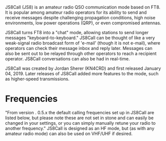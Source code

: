 JS8Call (JS8) is an amateur radio QSO communication mode based on FT8. It is popular among amateur radio operators for its ability to send and receive messages despite challenging propagation conditions, high noise environments, low power operations (QRP), or even compromised antennas.

JS8Call turns FT8 into a "chat" mode, allowing stations to send longer messages "keyboard-to-keyboard." JS8Call can be thought of like a very weak-signal radio broadcast form of 'e-mail' (though it is not e-mail), where operators can check their message inbox and reply later. Messages can also be sent out to be relayed through other operators to reach a recipient operator. JS8Call conversations can also be had in real-time.

JS8Call was created by Jordan Sherer (KN4CRD) and first released January 04, 2019. Later releases of JS8Call added more features to the mode, such as higher-speed transmissions.

# Frequencies
"From version . 0.5.x the default calling frequencies set up in JS8Call are listed below, but please note these are not set in stone and can easily be changed in your settings, or you can simply manually retune your radio to another frequency." JS8Call is designed as an HF mode, but (as with any amateur radio mode) can also be used on VHF/UHF if desired.